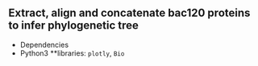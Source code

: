 ## Extract, align and concatenate bac120 proteins to infer phylogenetic tree

* Dependencies
* Python3
**libraries:
  `plotly`, `Bio`


